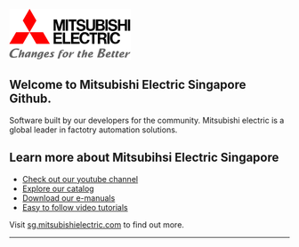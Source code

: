![Mitsubishi Electric Singapore](images/logo.svg)

## Welcome to Mitsubishi Electric Singapore Github.

Software built by our developers for the community. Mitsubishi electric is a global leader in factotry automation solutions.

## Learn more about Mitsubihsi Electric Singapore

* [Check out our youtube channel](https://www.youtube.com/channel/UCkDaGvT5PvALPg9sjhVEusA)
* [Explore our catalog](https://sg.mitsubishielectric.com/fa/en/)
* [Download our e-manuals](https://www.mitsubishielectric.com/app/fa/download/search.do?mode=manual#)
* [Easy to follow video tutorials](https://www.youtube.com/@MitsubishiFAEU/playlists)

Visit [sg.mitsubishielectric.com](https://sg.mitsubishielectric.com/en/) to find out more.


----
